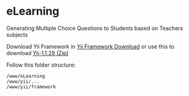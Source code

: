 # eLearning
Generating Multiple Choice Questions to Students based on Teachers subjects

Download Yii Framework in
[Yii Framework Download](https://www.yiiframework.com/download) or use this to download [Yii-1.1.29 (Zip)](https://github.com/yiisoft/yii/releases/download/1.1.29/yii-1.1.29.f89b76.tar.gz)

Follow this folder structure:
```
/www/eLearning
/www/yii/...
/www/yii/framework
```
